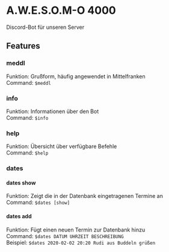 # A.W.E.S.O.M-O 4000

Discord-Bot für unseren Server

## Features

### meddl

Funktion: Grußform, häufig angewendet in Mittelfranken   
Command: `$meddl`

### info

Funktion: Informationen über den Bot   
Command: `$info`

### help

Funktion: Übersicht über verfügbare Befehle   
Command: `$help`

### dates

#### dates show

Funktion: Zeigt die in der Datenbank eingetragenen Termine an   
Command: `$dates [show]`

#### dates add

Funktion: Fügt einen neuen Termin zur Datenbank hinzu   
Command: `$dates DATUM UHRZEIT BESCHREIBUNG`   
Beispiel: `$dates 2020-02-02 20:20 Rudi aus Buddeln grüßen`
